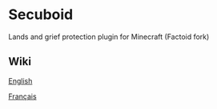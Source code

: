 # Secuboid

Lands and grief protection plugin for Minecraft (Factoid fork)

## Wiki

[English](https://bitbucket.org/Tabinol/secuboid/wiki/Home)

[Français](https://bitbucket.org/Tabinol/secuboid/wiki/Home_fr)